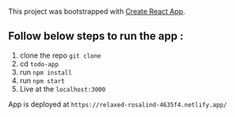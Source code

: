 This project was bootstrapped with [Create React App](https://github.com/facebook/create-react-app).

## Follow below steps to run the app :

1. clone the repo `git clone`
2. cd `todo-app`
3. run `npm install`
4. run `npm start`
5. Live at the `localhost:3000`

App is deployed at `https://relaxed-rosalind-4635f4.netlify.app/`

